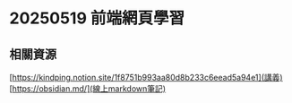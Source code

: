 # 20250519 前端網頁學習

## 相關資源

[https://kindping.notion.site/1f8751b993aa80d8b233c6eead5a94e1](講義)
[https://obsidian.md/](線上markdown筆記)
